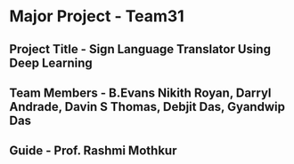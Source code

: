 # Major Project - Team31
## Project Title - Sign Language Translator Using Deep Learning
## Team Members - B.Evans Nikith Royan, Darryl Andrade, Davin S Thomas, Debjit Das, Gyandwip Das
## Guide - Prof. Rashmi Mothkur
